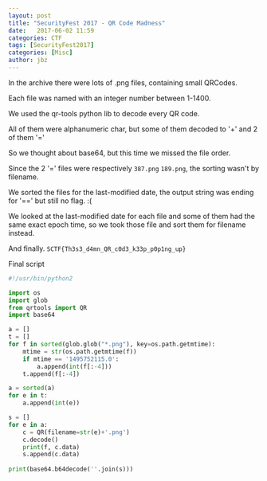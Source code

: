 ```yaml
---
layout: post
title: "SecurityFest 2017 - QR Code Madness"
date:   2017-06-02 11:59
categories: CTF
tags: [SecurityFest2017]
categories: [Misc]
author: jbz
---
```



In the archive there were lots of .png files, containing small QRCodes.

Each file was named with an integer number between 1-1400.



We used the qr-tools python lib to decode every QR code. 

All of them were alphanumeric char, but some of them decoded to '+' and 2 of them '='

So we thought about base64, but this time we missed the file order.

Since the 2 '=' files were respectively `387.png` `189.png`, the sorting wasn't by filename.

We sorted the files for the last-modified date, the output string was ending for '==' but still no flag. :(

We looked at the last-modified date for each file and some of them had the same exact epoch time, so we took those file and sort them for filename instead.

And finally. `SCTF{Th3s3_d4mn_QR_c0d3_k33p_p0p1ng_up}`

Final script

```python
#!/usr/bin/python2

import os
import glob
from qrtools import QR
import base64

a = []
t = []
for f in sorted(glob.glob("*.png"), key=os.path.getmtime):
    mtime = str(os.path.getmtime(f))
    if mtime == '1495752115.0':
        a.append(int(f[:-4]))
    t.append(f[:-4])

a = sorted(a)
for e in t:
    a.append(int(e))

s = []
for e in a:
    c = QR(filename=str(e)+'.png')
    c.decode()
    print(f, c.data)
    s.append(c.data)
        
print(base64.b64decode(''.join(s)))
```
